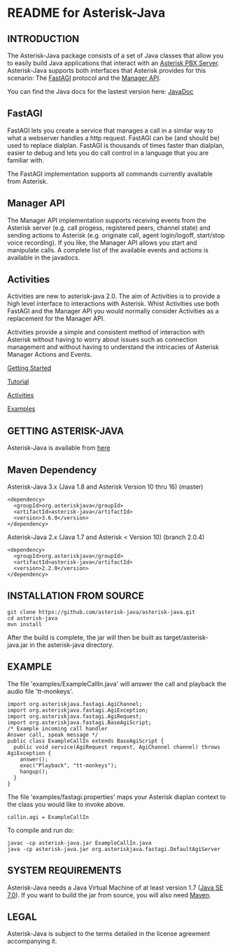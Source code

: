 README for Asterisk-Java
========================

INTRODUCTION
------------

The Asterisk-Java package consists of a set of Java classes that allow you to easily build Java applications that interact with an [Asterisk PBX Server](http://asterisk.org). Asterisk-Java supports both interfaces that Asterisk provides for this scenario: The [FastAGI](https://wiki.asterisk.org/wiki/display/AST/Application_AGI) protocol and the [Manager API](https://wiki.asterisk.org/wiki/display/AST/The+Asterisk+Manager+TCP+IP+API).

You can find the Java docs for the lastest version here:
[JavaDoc](https://javadoc.io/doc/org.asteriskjava/asterisk-java/2.0.2)

FastAGI
-------
FastAGI lets you create a service that manages a call in a similar way to what a webserver handles a http request. FastAGI can be (and should be) used to replace dialplan. FastAGI is thousands of times faster than dialplan, easier to debug and lets you do call control in a language that you are familiar with.

The FastAGI implementation supports all commands currently available from Asterisk.

Manager API
-----------
The Manager API implementation supports receiving events from the Asterisk server (e.g. call progess, registered peers, channel state) and sending actions to Asterisk (e.g. originate call, agent login/logoff, start/stop voice recording).
If you like, the Manager API allows you start and manipulate calls.
A complete list of the available events and actions is available in the javadocs.

Activities
----------
Activities are new to asterisk-java 2.0. The aim of Activities is to provide a high level interface to interactions with Asterisk. Whist Activities use both FastAGI and the Manager API you would normally consider Activities as a replacement for the Manager API.

Activities provide a simple and consistent method of interaction with Asterisk without having to worry about issues such as connection management and without having to understand the intricacies of Asterisk Manager Actions and Events.

[Getting Started](https://github.com/asterisk-java/asterisk-java/wiki/Getting-Started)

[Tutorial](https://github.com/asterisk-java/asterisk-java/wiki/Tutorial)

[Activities](https://github.com/asterisk-java/asterisk-java/wiki/Activities)

[Examples](https://github.com/asterisk-java/asterisk-java/wiki/Examples)


GETTING ASTERISK-JAVA
---------------------

Asterisk-Java is available from [here](https://github.com/asterisk-java/asterisk-java/releases)

Maven Dependency
----------------

Asterisk-Java 3.x (Java 1.8  and Asterisk Version 10 thru 16) (master)

	<dependency>
	  <groupId>org.asteriskjava</groupId>
	  <artifactId>asterisk-java</artifactId>
	  <version>3.6.0</version>
	</dependency>

Asterisk-Java 2.x (Java 1.7 and Asterisk < Version 10) (branch 2.0.4)

	<dependency>
	  <groupId>org.asteriskjava</groupId>
	  <artifactId>asterisk-java</artifactId>
	  <version>2.2.0</version>
	</dependency>


INSTALLATION FROM SOURCE
------------------------

	git clone https://github.com/asterisk-java/asterisk-java.git
	cd asterisk-java
	mvn install

After the build is complete, the jar will then be built as target/asterisk-java.jar in the asterisk-java directory.

EXAMPLE
-------

The file 'examples/ExampleCallIn.java' will answer the call and playback the audio file 'tt-monkeys'.

	import org.asteriskjava.fastagi.AgiChannel;
	import org.asteriskjava.fastagi.AgiException;
	import org.asteriskjava.fastagi.AgiRequest;
	import org.asteriskjava.fastagi.BaseAgiScript;
	/* Example incoming call handler
	Answer call, speak message */
	public class ExampleCallIn extends BaseAgiScript {
	  public void service(AgiRequest request, AgiChannel channel) throws AgiException {
	    answer();
	    exec("Playback", "tt-monkeys"); 
	    hangup();
	  }
	}

The file 'examples/fastagi.properties' maps your Asterisk diaplan context to the class you would like to invoke above.

	callin.agi = ExampleCallIn

To compile and run do:

	javac -cp asterisk-java.jar ExampleCallIn.java
	java -cp asterisk-java.jar org.asteriskjava.fastagi.DefaultAgiServer

SYSTEM REQUIREMENTS
-------------------

Asterisk-Java needs a Java Virtual Machine of at least version 1.7 ([Java SE 7.0](http://www.oracle.com/technetwork/java/javase/downloads/index.html)). If you want to build the jar from source, you will
also need [Maven](http://maven.apache.org/).

LEGAL
-----

Asterisk-Java is subject to the terms detailed in the license agreement accompanying it.

